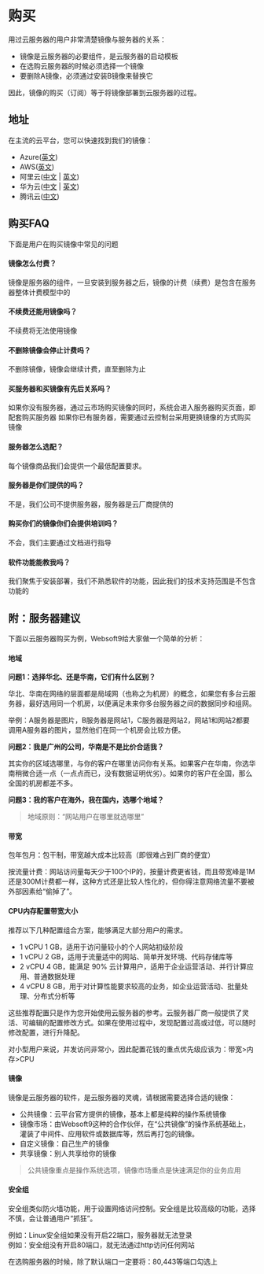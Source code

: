 # 购买

用过云服务器的用户非常清楚镜像与服务器的关系：

* 镜像是云服务器的必要组件，是云服务器的启动模板
* 在选购云服务器的时候必须选择一个镜像
* 要删除A镜像，必须通过安装B镜像来替换它

因此，镜像的购买（订阅）等于将镜像部署到云服务器的过程。

## 地址

在主流的云平台，您可以快速找到我们的镜像：

- Azure([英文](https://azuremarketplace.microsoft.com/en-us/marketplace/apps?search=websoft9&page=1))
- AWS([英文](https://aws.amazon.com/marketplace/seller-profile?id=c639a579-182c-4d30-8578-4d4d89fba658))
- 阿里云([中文](https://shop658hlt17.market.aliyun.com) | [英文](https://marketplace.alibabacloud.com/store/2116499/list.html?pageIndex=1&supplierId=2116499))
- 华为云([中文](https://market.huaweicloud.com/seller/e57458aa054b430fb2f82a066105f986) | [英文](https://marketplace-intl.huaweicloud.com/seller/a0d01460031d46639391c78a61de9a0f))
- 腾讯云([中文](https://market.cloud.tencent.com/stores/1252192180))

## 购买FAQ

下面是用户在购买镜像中常见的问题

#### 镜像怎么付费？

镜像是服务器的组件，一旦安装到服务器之后，镜像的计费（续费）是包含在服务器整体计费模型中的

#### 不续费还能用镜像吗？

不续费将无法使用镜像

#### 不删除镜像会停止计费吗？

不删除镜像，镜像会继续计费，直至删除为止

#### 买服务器和买镜像有先后关系吗？

如果你没有服务器，通过云市场购买镜像的同时，系统会进入服务器购买页面，即配套购买服务器
如果你已有服务器，需要通过云控制台采用更换镜像的方式购买镜像

#### 服务器怎么选配？

每个镜像商品我们会提供一个最低配置要求。

#### 服务器是你们提供的吗？

不是，我们公司不提供服务器，服务器是云厂商提供的

#### 购买你们的镜像你们会提供培训吗？

不会，我们主要通过文档进行指导

#### 软件功能能教我吗？

我们聚焦于安装部署，我们不熟悉软件的功能，因此我们的技术支持范围是不包含功能的

## 附：服务器建议

下面以云服务器购买为例，Websoft9给大家做一个简单的分析：

#### 地域

**问题1：选择华北、还是华南，它们有什么区别？**

华北、华南在网络的层面都是局域网（也称之为机房）的概念，如果您有多台云服务器，最好选用同一个机房，以便满足未来你多台服务器之间的数据同步和组网。

举例：A服务器是图片，B服务器是网站1，C服务器是网站2，网站1和网站2都要调用A服务器的图片，显然他们在同一个机房会比较方便。

**问题2：我是广州的公司，华南是不是比价合适我？**

其实你的区域选哪里，与你的客户在哪里访问你有关系。如果客户在华南，你选华南稍微合适一点（一点点而已，没有数据证明优劣）。如果你的客户在全国，那么全国的机房都差不多。

**问题3：我的客户在海外，我在国内，选哪个地域？**

> 地域原则：“网站用户在哪里就选哪里”

#### 带宽

包年包月：包干制，带宽越大成本比较高（即很难占到厂商的便宜）

按流量计费：网站访问量每天少于100个IP的，按量计费更省钱，而且带宽峰是1M还是300M计费都一样，这种方式还是比较人性化的，但你得注意网络流量不要被外部因素给“偷掉了”。

#### CPU内存配置带宽大小

推荐以下几种配置组合方案，能够满足大部分用户的需求。

*   1 vCPU 1 GB，适用于访问量较小的个人网站初级阶段
*   1 vCPU 2 GB，适用于流量适中的网站、简单开发环境、代码存储库等
*   2 vCPU 4 GB，能满足 90% 云计算用户，适用于企业运营活动、并行计算应用、普通数据处理
*   4 vCPU 8 GB，用于对计算性能要求较高的业务，如企业运营活动、批量处理、分布式分析等

这些推荐配置只是作为您开始使用云服务器的参考。云服务器厂商一般提供了灵活、可编辑的配置修改方式。如果在使用过程中，发现配置过高或过低，可以随时修改配置，进行升降配。

对小型用户来说，并发访问非常小，因此配置花钱的重点优先级应该为：带宽&gt;内存&gt;CPU

#### 镜像

镜像是云服务器的软件，是云服务器的灵魂，请根据需要选择合适的镜像：

* 公共镜像：云平台官方提供的镜像，基本上都是纯粹的操作系统镜像
* 镜像市场：由Websoft9这种的合作伙伴，在“公共镜像”的操作系统基础上，灌装了中间件、应用软件或数据库等，然后再打包的镜像。
* 自定义镜像：自己生产的镜像
* 共享镜像：别人共享给你的镜像

> 公共镜像重点是操作系统选项，镜像市场重点是快速满足你的业务应用


#### 安全组

安全组类似防火墙功能，用于设置网络访问控制。安全组是比较高级的功能，选择不慎，会让普通用户“抓狂”。

例如：Linux安全组如果没有开启22端口，服务器就无法登录  
例如：安全组没有开启80端口，就无法通过http访问任何网站

在选购服务器的时候，除了默认端口一定要将：80,443等端口勾选上





